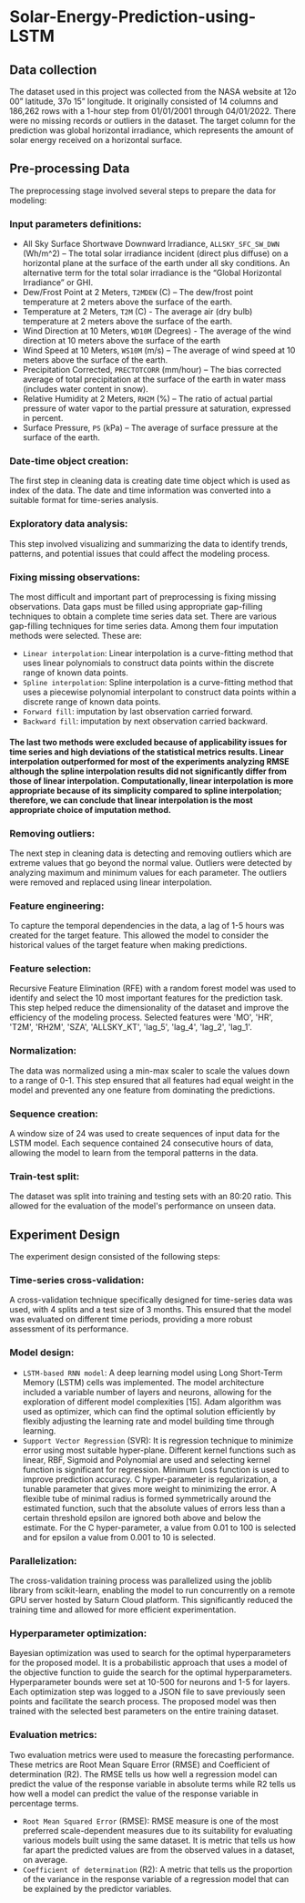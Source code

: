 # Solar-Energy-Prediction-using-LSTM

## Data collection
The dataset used in this project was collected from the NASA website at 12o 00” latitude, 37o 15” longitude. It originally consisted of 14 columns and 186,262 rows with a 1-hour step from 01/01/2001 through 04/01/2022. There were no missing records or outliers in the dataset. The target column for the prediction was global horizontal irradiance, which represents the amount of solar energy received on a horizontal surface.

##	Pre-processing Data
The preprocessing stage involved several steps to prepare the data for modeling:

### Input parameters definitions:
*	All Sky Surface Shortwave Downward Irradiance, `ALLSKY_SFC_SW_DWN` (Wh/m^2) – The total solar irradiance incident (direct plus diffuse) on a horizontal plane at the surface of the earth under all sky conditions. An alternative term for the total solar irradiance is the “Global Horizontal Irradiance” or GHI.
*	Dew/Frost Point at 2 Meters, `T2MDEW` (C) – The dew/frost point temperature at 2 meters above the surface of the earth.
*	Temperature at 2 Meters, `T2M` (C) - The average air (dry bulb) temperature at 2 meters above the surface of the earth.
*	Wind Direction at 10 Meters, `WD10M` (Degrees) - The average of the wind direction at 10 meters above the surface of the earth 
*	Wind Speed at 10 Meters, `WS10M` (m/s) – The average of wind speed at 10 meters above the surface of the earth.
*	Precipitation Corrected, `PRECTOTCORR` (mm/hour) – The bias corrected average of total precipitation at the surface of the earth in water mass (includes water content in snow).
*	Relative Humidity at 2 Meters, `RH2M` (%) – The ratio of actual partial pressure of water vapor to the partial pressure at saturation, expressed in percent.
*	Surface Pressure, `PS` (kPa) – The average of surface pressure at the surface of the earth. 

### Date-time object creation: 
The first step in cleaning data is creating date time object which is used as index of the data. The date and time information was converted into a suitable format for time-series analysis. 

### Exploratory data analysis: 
This step involved visualizing and summarizing the data to identify trends, patterns, and potential issues that could affect the modeling process.

### Fixing missing observations: 
The most difficult and important part of preprocessing is fixing missing observations. Data gaps must be filled using appropriate gap-filling techniques to obtain a complete time series data set. There are various gap-filling techniques for time series data. Among them four imputation methods were selected. These are:
*	`Linear interpolation`: Linear interpolation is a curve-fitting method that uses linear polynomials to construct data points within the discrete range of known data points.
*	`Spline interpolation`: Spline interpolation is a curve-fitting method that uses a piecewise polynomial interpolant to construct data points within a discrete range of known data points.
*	`Forward fill`: imputation by last observation carried forward.
*	`Backward fill`: imputation by next observation carried backward.
#### The last two methods were excluded because of applicability issues for time series and high deviations of the statistical metrics results. Linear interpolation outperformed for most of the experiments analyzing RMSE although the spline interpolation results did not significantly differ from those of linear interpolation. Computationally, linear interpolation is more appropriate because of its simplicity compared to spline interpolation; therefore, we can conclude that linear interpolation is the most appropriate choice of imputation method.

### Removing outliers: 
The next step in cleaning data is detecting and removing outliers which are extreme values that go beyond the normal value. Outliers were detected by analyzing maximum and minimum values for each parameter. The outliers were removed and replaced using linear interpolation.

### Feature engineering: 
To capture the temporal dependencies in the data, a lag of 1-5 hours was created for the target feature. This allowed the model to consider the historical values of the target feature when making predictions.

### Feature selection: 
Recursive Feature Elimination (RFE) with a random forest model was used to identify and select the 10 most important features for the prediction task. This step helped reduce the dimensionality of the dataset and improve the efficiency of the modeling process. Selected features were 'MO', 'HR', 'T2M', 'RH2M', 'SZA', 'ALLSKY_KT', 'lag_5', 'lag_4', 'lag_2', 'lag_1'.

### Normalization: 
The data was normalized using a min-max scaler to scale the values down to a range of 0-1. This step ensured that all features had equal weight in the model and prevented any one feature from dominating the predictions.

### Sequence creation: 
A window size of 24 was used to create sequences of input data for the LSTM model. Each sequence contained 24 consecutive hours of data, allowing the model to learn from the temporal patterns in the data.

### Train-test split: 
The dataset was split into training and testing sets with an 80:20 ratio. This allowed for the evaluation of the model's performance on unseen data.

##	Experiment Design
The experiment design consisted of the following steps:

### Time-series cross-validation:
A cross-validation technique specifically designed for time-series data was used, with 4 splits and a test size of 3 months. This ensured that the model was evaluated on different time periods, providing a more robust assessment of its performance.

### Model design: 
*	`LSTM-based RNN model`: A deep learning model using Long Short-Term Memory (LSTM) cells was implemented. The model architecture included a variable number of layers and neurons, allowing for the exploration of different model complexities [15]. Adam algorithm was used as optimizer, which can find the optimal solution efficiently by flexibly adjusting the learning rate and model building time through learning. 
*	`Support Vector Regression` (SVR): It is regression technique to minimize error using most suitable hyper-plane. Different kernel functions such as linear, RBF, Sigmoid and Polynomial are used and selecting kernel function is significant for regression. Minimum Loss function is used to improve prediction accuracy. C hyper-parameter is regularization, a tunable parameter that gives more weight to minimizing the error. A flexible tube of minimal radius is formed symmetrically around the estimated function, such that the absolute values of errors less than a certain threshold epsilon are ignored both above and below the estimate. For the C hyper-parameter, a value from 0.01 to 100 is selected and for epsilon a value from 0.001 to 10 is selected.

### Parallelization: 
The cross-validation training process was parallelized using the joblib library from scikit-learn, enabling the model to run concurrently on a remote GPU server hosted by Saturn Cloud platform. This significantly reduced the training time and allowed for more efficient experimentation. 

### Hyperparameter optimization: 
Bayesian optimization was used to search for the optimal hyperparameters for the proposed model. It is a probabilistic approach that uses a model of the objective function to guide the search for the optimal hyperparameters. Hyperparameter bounds were set at 10-500 for neurons and 1-5 for layers. Each optimization step was logged to a JSON file to save previously seen points and facilitate the search process. The proposed model was then trained with the selected best parameters on the entire training dataset.

### Evaluation metrics: 
Two evaluation metrics were used to measure the forecasting performance. These metrics are Root Mean Square Error (RMSE) and Coefficient of determination (R2). The RMSE tells us how well a regression model can predict the value of the response variable in absolute terms while R2 tells us how well a model can predict the value of the response variable in percentage terms.
*	`Root Mean Squared Error` (RMSE): RMSE measure is one of the most preferred scale-dependent measures due to its suitability for evaluating various models built using the same dataset. It is metric that tells us how far apart the predicted values are from the observed values in a dataset, on average.
*	`Coefficient of determination` (R2): A metric that tells us the proportion of the variance in the response variable of a regression model that can be explained by the predictor variables.
